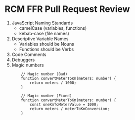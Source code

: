 # RCM FFR Pull Request Review
1. JavaScript Naming Standards
    - camelCase (variables, functions)
    - kebab-case (file names)
2. Descriptive Variable Names
    - Variables should be Nouns
    - Functions should be Verbs
3. Code Comments
4. Debuggers
5. Magic numbers
    ```
        // Magic number (Bad)
        function convertMeterToKm(meters: number) {
            return meters / 1000;
        }

        // Magic number (Fixed)   
        function convertMeterToKm(meters: number) {
            const oneKmToMeterValue = 1000;
            return meters / meterToKmConversion;
        }
    ```